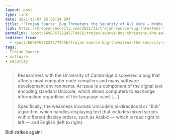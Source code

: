 ```yaml
---
layout: post
type: link
date: 2021-12-07 02:30:24 GMT
title: "'Trojan Source' Bug Threatens the Security of All Code – Krebs on Security"
link: https://krebsonsecurity.com/2021/11/trojan-source-bug-threatens-the-security-of-all-code/
permalink: /post/669876722245779456/trojan-source-bug-threatens-the-security-of-all
redirect_from: 
  - /post/669876722245779456/trojan-source-bug-threatens-the-security-of-all
tags:
- Trojan Source
- software
- security
---
```

<blockquote><p>Researchers with the University of Cambridge discovered a bug that affects most computer code compilers and many software development environments. At issue is a component of the digital text encoding standard Unicode, which allows computers to exchange information regardless of the language used. [...]</p>
<p>Specifically, the weakness involves Unicode's bi-directional or "Bidi" algorithm, which handles displaying text that includes mixed scripts with different display orders, such as Arabic — which is read right to left — and English (left to right).</p></blockquote>
<p>Bidi strikes again!</p>